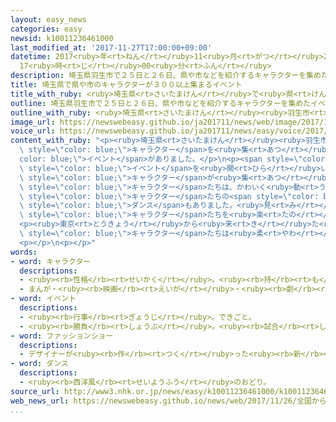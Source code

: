 ```yaml
---
layout: easy_news
categories: easy
newsid: k10011236461000
last_modified_at: '2017-11-27T17:00:00+09:00'
datetime: 2017<ruby>年<rt>ねん</rt></ruby>11<ruby>月<rt>がつ</rt></ruby>27<ruby>日<rt>にち</rt></ruby>
  17<ruby>時<rt>じ</rt></ruby>00<ruby>分<rt>ふん</rt></ruby>
description: 埼玉県羽生市で２５日と２６日、県や市などを紹介するキャラクターを集めたイベントがありました。
title: 埼玉県で県や市のキャラクターが３００以上集まるイベント
title_with_ruby: <ruby>埼玉県<rt>さいたまけん</rt></ruby>で<ruby>県<rt>けん</rt></ruby>や<ruby>市<rt>し</rt></ruby>のキャラクターが３００<ruby>以上<rt>いじょう</rt></ruby><ruby>集<rt>あつ</rt></ruby>まるイベント
outline: 埼玉県羽生市で２５日と２６日、県や市などを紹介するキャラクターを集めたイベントがありました。
outline_with_ruby: <ruby>埼玉県<rt>さいたまけん</rt></ruby><ruby>羽生市<rt>はにゅうし</rt></ruby>で２５<ruby>日<rt>にち</rt></ruby>と２６<ruby>日<rt>にち</rt></ruby>、<ruby>県<rt>けん</rt></ruby>や<ruby>市<rt>し</rt></ruby>などを<ruby>紹介<rt>しょうかい</rt></ruby>するキャラクターを<ruby>集<rt>あつ</rt></ruby>めたイベントがありました。
image_url: https://newswebeasy.github.io/ja201711/news/web/image/2017/11/26/K10011236461_1711262046_1711262048_01_03.jpg
voice_url: https://newswebeasy.github.io/ja201711/news/easy/voice/2017/11/27/k10011236461000.mp3
content_with_ruby: "<p><ruby>埼玉県<rt>さいたまけん</rt></ruby><ruby>羽生市<rt>はにゅうし</rt></ruby>で２５<ruby>日<rt>にち</rt></ruby>と２６<ruby>日<rt>にち</rt></ruby>、<ruby>県<rt>けん</rt></ruby>や<ruby>市<rt>し</rt></ruby>などを<ruby>紹介<rt>しょうかい</rt></ruby>する<span\
  \ style=\"color: blue;\">キャラクター</span>を<ruby>集<rt>あつ</rt></ruby>めた<span style=\"\
  color: blue;\">イベント</span>がありました。</p>\n<p><span style=\"color: blue;\">キャラクター</span>を<ruby>使<rt>つか</rt></ruby>って、もっと<ruby>町<rt>まち</rt></ruby>を<ruby>知<rt>し</rt></ruby>ってもらいたいと<ruby>考<rt>かんが</rt></ruby>えている<ruby>羽生市<rt>はにゅうし</rt></ruby>などが、<ruby>毎年<rt>まいとし</rt></ruby>この<span\
  \ style=\"color: blue;\">イベント</span>を<ruby>開<rt>ひら</rt></ruby>いています。<ruby>会場<rt>かいじょう</rt></ruby>には、<ruby>埼玉県<rt>さいたまけん</rt></ruby><ruby>深谷市<rt>ふかやし</rt></ruby>の「ふっかちゃん」や、<ruby>群馬県<rt>ぐんまけん</rt></ruby>の「ぐんまちゃん」など３００<ruby>以上<rt>いじょう</rt></ruby>の<span\
  \ style=\"color: blue;\">キャラクター</span>が<ruby>集<rt>あつ</rt></ruby>まりました。</p>\n<p><span\
  \ style=\"color: blue;\">キャラクター</span>たちは、かわいく<ruby>動<rt>うご</rt></ruby>きながら<ruby>自分<rt>じぶん</rt></ruby>の<ruby>町<rt>まち</rt></ruby>の<ruby>食<rt>た</rt></ruby>べ<ruby>物<rt>もの</rt></ruby>などを<ruby>紹介<rt>しょうかい</rt></ruby>したり、<ruby>見<rt>み</rt></ruby>に<ruby>来<rt>き</rt></ruby>た<ruby>人<rt>ひと</rt></ruby>と<ruby>一緒<rt>いっしょ</rt></ruby>に<ruby>写真<rt>しゃしん</rt></ruby>を<ruby>撮<rt>と</rt></ruby>ったりしていました。いろいろな<ruby>服<rt>ふく</rt></ruby>を<ruby>着<rt>き</rt></ruby>た<span\
  \ style=\"color: blue;\">キャラクター</span>たちの<span style=\"color: blue;\">ファッションショー</span>や<span\
  \ style=\"color: blue;\">ダンス</span>もありました。<ruby>見<rt>み</rt></ruby>に<ruby>来<rt>き</rt></ruby>た<ruby>大勢<rt>おおぜい</rt></ruby>の<ruby>人<rt>ひと</rt></ruby>たちは、いつもと<ruby>違<rt>ちが</rt></ruby>う<span\
  \ style=\"color: blue;\">キャラクター</span>たちを<ruby>楽<rt>たの</rt></ruby>しんでいました。</p>\n\
  <p><ruby>東京<rt>とうきょう</rt></ruby>から<ruby>来<rt>き</rt></ruby>た<ruby>女性<rt>じょせい</rt></ruby>は「<span\
  \ style=\"color: blue;\">キャラクター</span>たちは<ruby>柔<rt>やわ</rt></ruby>らかくてかわいくて、とても<ruby>楽<rt>たの</rt></ruby>しい<ruby>気持<rt>きも</rt></ruby>ちになります」と<ruby>話<rt>はな</rt></ruby>していました。</p>\n\
  <p></p>\n<p></p>"
words:
- word: キャラクター
  descriptions:
  - <ruby><rb>性格</rb><rt>せいかく</rt></ruby>。<ruby><rb>持</rb><rt>も</rt></ruby>ち<ruby><rb>味</rb><rt>あじ</rt></ruby>。
  - まんが・<ruby><rb>映画</rb><rt>えいが</rt></ruby>・<ruby><rb>劇</rb><rt>げき</rt></ruby>などに<ruby><rb>出</rb><rt>で</rt></ruby>てくる<ruby><rb>人物</rb><rt>じんぶつ</rt></ruby>や<ruby><rb>動物</rb><rt>どうぶつ</rt></ruby>。
- word: イベント
  descriptions:
  - <ruby><rb>行事</rb><rt>ぎょうじ</rt></ruby>。できごと。
  - <ruby><rb>勝負</rb><rt>しょうぶ</rt></ruby>。<ruby><rb>試合</rb><rt>しあい</rt></ruby>。
- word: ファッションショー
  descriptions:
  - デザイナーが<ruby><rb>作</rb><rt>つく</rt></ruby>った<ruby><rb>新</rb><rt>あたら</rt></ruby>しい<ruby><rb>型</rb><rt>かた</rt></ruby>の<ruby><rb>服</rb><rt>ふく</rt></ruby>などを<ruby><rb>発表</rb><rt>はっぴょう</rt></ruby>する<ruby><rb>会</rb><rt>かい</rt></ruby>。
- word: ダンス
  descriptions:
  - <ruby><rb>西洋風</rb><rt>せいようふう</rt></ruby>のおどり。
source_url: http://www3.nhk.or.jp/news/easy/k10011236461000/k10011236461000.html
web_news_url: https://newswebeasy.github.io/news/web/2017/11/26/全国から300超が集合世界キャラクターさみっと埼玉
...
```

